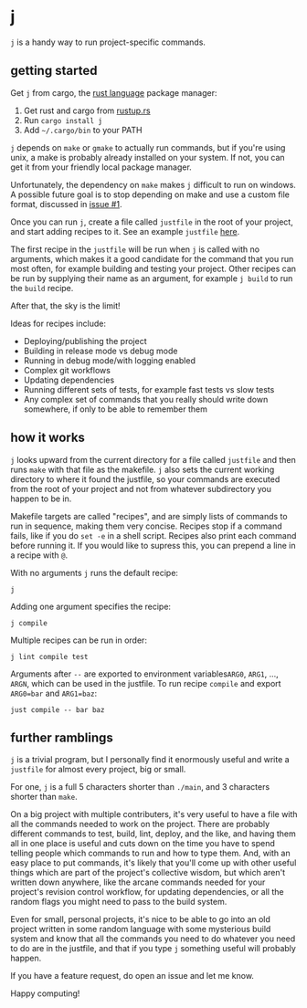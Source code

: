 j
=

`j` is a handy way to run project-specific commands.

getting started
---------------

Get `j` from cargo, the [rust language](https://www.rust-lang.org) package manager:

1. Get rust and cargo from [rustup.rs](https://www.rustup.rs)
2. Run `cargo install j`
3. Add `~/.cargo/bin` to your PATH

`j` depends on `make` or `gmake` to actually run commands, but if you're using unix, a make is probably already installed on your system. If not, you can get it from your friendly local package manager.

Unfortunately, the dependency on `make` makes `j` difficult to run on windows. A possible future goal is to stop depending on make and use a custom file format, discussed in [issue #1](https://github.com/casey/j/issues/1).

Once you can run `j`, create a file called `justfile` in the root of your project, and start adding recipes to it. See an example `justfile` [here](https://github.com/casey/j/blob/master/justfile).

The first recipe in the `justfile` will be run when `j` is called with no arguments, which makes it a good candidate for the command that you run most often, for example building and testing your project. Other recipes can be run by supplying their name as an argument, for example `j build` to run the `build` recipe.

After that, the sky is the limit!

Ideas for recipes include:

* Deploying/publishing the project
* Building in release mode vs debug mode
* Running in debug mode/with logging enabled
* Complex git workflows
* Updating dependencies
* Running different sets of tests, for example fast tests vs slow tests
* Any complex set of commands that you really should write down somewhere, if only to be able to remember them

how it works
------------

`j` looks upward from the current directory for a file called `justfile` and then runs `make` with that file as the makefile. `j` also sets the current working directory to where it found the justfile, so your commands are executed from the root of your project and not from whatever subdirectory you happen to be in.

Makefile targets are called "recipes", and are simply lists of commands to run in sequence, making them very concise. Recipes stop if a command fails, like if you do `set -e` in a shell script. Recipes also print each command before running it. If you would like to supress this, you can prepend a line in a recipe with `@`.

With no arguments `j` runs the default recipe:

`j`

Adding one argument specifies the recipe:

`j compile`

Multiple recipes can be run in order:

`j lint compile test`

Arguments after `--` are exported to environment variables`ARG0`, `ARG1`, ..., `ARGN`, which can be used in the justfile. To run recipe `compile` and export `ARG0=bar` and `ARG1=baz`:

`just compile -- bar baz`

further ramblings
-----------------

`j` is a trivial program, but I personally find it enormously useful and write a `justfile` for almost every project, big or small.

For one, `j` is a full 5 characters shorter than `./main`, and 3 characters shorter than `make`.

On a big project with multiple contributers, it's very useful to have a file with all the commands needed to work on the project. There are probably different commands to test, build, lint, deploy, and the like, and having them all in one place is useful and cuts down on the time you have to spend telling people which commands to run and how to type them. And, with an easy place to put commands, it's likely that you'll come up with other useful things which are part of the project's collective wisdom, but which aren't written down anywhere, like the arcane commands needed for your project's revision control workflow, for updating dependencies, or all the random flags you might need to pass to the build system.

Even for small, personal projects, it's nice to be able to go into an old project written in some random language with some mysterious build system and know that all the commands you need to do whatever you need to do are in the justfile, and that if you type `j` something useful will probably happen.

If you have a feature request, do open an issue and let me know.

Happy computing!

